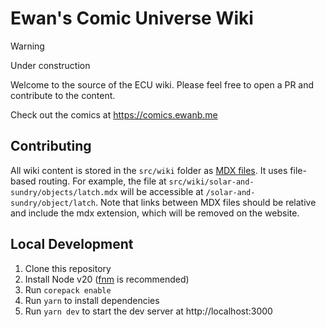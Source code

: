 # Ewan's Comic Universe Wiki

> [!WARNING]
> Under construction

Welcome to the source of the ECU wiki. Please feel free to open a PR and contribute to the content.

Check out the comics at https://comics.ewanb.me

## Contributing

All wiki content is stored in the `src/wiki` folder as [MDX files](https://mdxjs.com/). It uses file-based routing. For example, the file at `src/wiki/solar-and-sundry/objects/latch.mdx` will be accessible at `/solar-and-sundry/object/latch`. Note that links between MDX files should be relative and include the mdx extension, which will be removed on the website.

## Local Development

1. Clone this repository
2. Install Node v20 ([fnm](https://github.com/Schniz/fnm) is recommended)
3. Run `corepack enable`
4. Run `yarn` to install dependencies
5. Run `yarn dev` to start the dev server at http://localhost:3000
